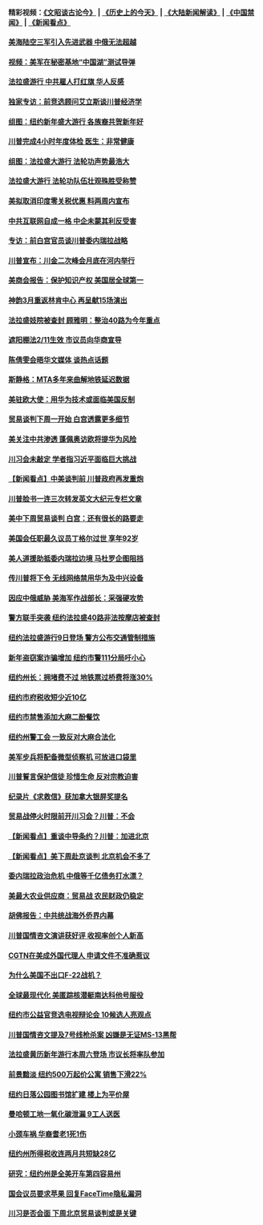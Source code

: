 #### 精彩视频：[《文昭谈古论今》](http://45.32.25.56/wenzhao) | [《历史上的今天》](http://45.32.25.56/today-in-history) | [《大陆新闻解读》](http://45.32.25.56/ntdtv-comedy) | [《中国禁闻》](http://45.32.25.56/ntdtv-news) | [《新闻看点》](http://45.32.25.56/news-insight) 

 #### [美海陆空三军引入先进武器 中俄无法超越](../pages/nsc412/n11019720.md?t=02101018) 

#### [视频：美军在秘密基地“中国湖”测试导弹](../pages/nsc412/n11035439.md?t=02101018) 

#### [法拉盛游行 中共雇人打红旗 华人反感](../pages/nsc412/n11035206.md?t=02101018) 

#### [独家专访：前竞选顾问艾立斯谈川普经济学](../pages/nsc412/n11034992.md?t=02101018) 

#### [组图：纽约新年盛大游行 各族裔共贺新年好](../pages/nsc412/n11034920.md?t=02101018) 

#### [川普完成4小时年度体检 医生：非常健康](../pages/nsc412/n11034715.md?t=02101018) 

#### [组图：法拉盛大游行 法轮功声势最浩大](../pages/nsc412/n11034814.md?t=02101018) 

#### [法拉盛大游行 法轮功队伍壮观殊胜受称赞](../pages/nsc412/n11034852.md?t=02101018) 

#### [美拟取消印度零关税优惠 料两周内宣布](../pages/nsc412/n11034785.md?t=02101018) 

#### [中共互联网自成一格 中企未蒙其利反受害](../pages/nsc412/n11034725.md?t=02101018) 

#### [专访：前白宫官员谈川普委内瑞拉战略](../pages/nsc412/n11032742.md?t=02101018) 

#### [川普宣布：川金二次峰会月底在河内举行](../pages/nsc412/n11034200.md?t=02101018) 

#### [美商会报告：保护知识产权 美国居全球第一](../pages/nsc412/n11033507.md?t=02101018) 

#### [神韵3月重返林肯中心 再呈献15场演出](../pages/nsc412/n11033703.md?t=02101018) 

#### [法拉盛妓院被查封 顾雅明：整治40路为今年重点](../pages/nsc412/n11033697.md?t=02101018) 

#### [遮阳棚法2/11生效 市议员向华商宣导](../pages/nsc412/n11033711.md?t=02101018) 

#### [陈倩雯会晤华文媒体 谈热点话题](../pages/nsc412/n11033718.md?t=02101018) 

#### [斯静格：MTA多年来曲解地铁延迟数据](../pages/nsc412/n11033725.md?t=02101018) 

#### [美驻欧大使：用华为技术或面临美国反制](../pages/nsc412/n11033036.md?t=02101018) 

#### [贸易谈判下周一开始 白宫透露更多细节](../pages/nsc412/n11033359.md?t=02101018) 

#### [美关注中共渗透 蓬佩奥访欧将提华为风险](../pages/nsc412/n11032871.md?t=02101018) 

#### [川习会未敲定 学者指习近平面临巨大挑战](../pages/nsc412/n11032752.md?t=02101018) 

#### [【新闻看点】中美谈判前 川普政府再发重炮](../pages/nsc412/n11032676.md?t=02101018) 

#### [川普脸书一连三次转发英文大纪元专栏文章](../pages/nsc412/n11032874.md?t=02101018) 

#### [美中下周贸易谈判 白宫：还有很长的路要走](../pages/nsc412/n11032579.md?t=02101018) 

#### [美国会任职最久议员丁格尔过世 享年92岁](../pages/nsc412/n11032542.md?t=02101018) 

#### [美人道援助抵委内瑞拉边境 马杜罗企图阻挡](../pages/nsc412/n11032425.md?t=02101018) 

#### [传川普将下令 无线网络禁用华为及中兴设备](../pages/nsc412/n11031804.md?t=02101018) 

#### [因应中俄威胁 美海军作战部长：采强硬攻势](../pages/nsc412/n11032214.md?t=02101018) 

#### [警方联手突袭 纽约法拉盛40路非法按摩店被查封](../pages/nsc412/n11031874.md?t=02101018) 

#### [纽约法拉盛游行9日登场 警方公布交通管制措施](../pages/nsc412/n11031884.md?t=02101018) 

#### [新年盗窃案诈骗增加 纽约市警111分局吁小心](../pages/nsc412/n11031868.md?t=02101018) 

#### [纽约州长：拥堵费不过 地铁票过桥费将涨30%](../pages/nsc412/n11031922.md?t=02101018) 

#### [纽约市府税收短少近10亿](../pages/nsc412/n11031890.md?t=02101018) 

#### [纽约市禁售添加大麻二酚餐饮](../pages/nsc412/n11031907.md?t=02101018) 

#### [纽约州警工会 一致反对大麻合法化](../pages/nsc412/n11031910.md?t=02101018) 

#### [美军步兵将配备微型侦察机 可放进口袋里](../pages/nsc412/n11031966.md?t=02101018) 

#### [川普誓言保护信徒 珍惜生命 反对宗教迫害](../pages/nsc412/n11031507.md?t=02101018) 

#### [纪录片《求救信》获加拿大银屏奖提名](../pages/nsc412/n11031336.md?t=02101018) 

#### [贸易战停火时限前开川习会？川普：不会](../pages/nsc412/n11031036.md?t=02101018) 

#### [【新闻看点】重谈中导条约？川普：加进北京](../pages/nsc412/n11031006.md?t=02101018) 

#### [【新闻看点】美下周赴京谈判 北京机会不多了](../pages/nsc412/n11030801.md?t=02101018) 

#### [委内瑞拉政治危机 中俄等千亿债务打水漂？](../pages/nsc412/n11030947.md?t=02101018) 

#### [美最大农业供应商：贸易战 农民财政仍稳定](../pages/nsc412/n11031011.md?t=02101018) 

#### [胡佛报告：中共统战海外侨界内幕](../pages/nsc412/n11030735.md?t=02101018) 

#### [川普国情咨文演讲获好评 收视率创个人新高](../pages/nsc412/n11029891.md?t=02101018) 

#### [CGTN在美成外国代理人 申请文件不准确惹议](../pages/nsc412/n11028976.md?t=02101018) 

#### [为什么美国不出口F-22战机？](../pages/nsc412/n11030207.md?t=02101018) 

#### [全球最现代化 美匿踪核潜艇南达科他号服役](../pages/nsc412/n11029826.md?t=02101018) 

#### [纽约市公益官竞选电视辩论会  10候选人亮观点](../pages/nsc412/n11029725.md?t=02101018) 

#### [川普国情咨文提及7号线枪杀案   凶嫌是无证MS-13黑帮](../pages/nsc412/n11029767.md?t=02101018) 

#### [法拉盛黄历新年游行本周六登场 市议长将率队参加](../pages/nsc412/n11029736.md?t=02101018) 

#### [前景黯淡 纽约500万起价公寓 销售下滑22%](../pages/nsc412/n11029779.md?t=02101018) 

#### [纽约日落公园图书馆扩建 楼上为平价屋](../pages/nsc412/n11029748.md?t=02101018) 

#### [曼哈顿工地一氧化碳泄漏 9工人送医](../pages/nsc412/n11029751.md?t=02101018) 

#### [小颈车祸 华裔耆老1死1伤](../pages/nsc412/n11029764.md?t=02101018) 

#### [纽约州所得税收连两月共短缺28亿](../pages/nsc412/n11029773.md?t=02101018) 

#### [研究：纽约州是全美开车第四容易州](../pages/nsc412/n11029776.md?t=02101018) 

#### [国会议员要求苹果 回复FaceTime隐私漏洞](../pages/nsc412/n11029731.md?t=02101018) 

#### [川习是否会面 下周北京贸易谈判或是关键](../pages/nsc412/n11029173.md?t=02101018) 


